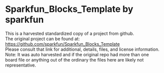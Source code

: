 
# Sparkfun_Blocks_Template by sparkfun  
This is a harvested standardized copy of a project from github.  
The original project can be found at:  
https://github.com/sparkfun/Sparkfun_Blocks_Template  
Please consult that link for additional, details, files, and license information.  
Note: It was auto harvested and if the original repo had more than one board file or anything out of the ordinary the files here are likely not representative.  
    
